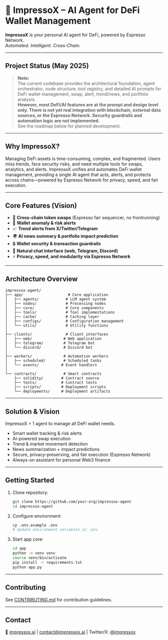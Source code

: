 # 🧠 ImpressoX – AI Agent for DeFi Wallet Management

**ImpressoX** is your personal AI agent for DeFi, powered by Espresso Network.  
*Automated. Intelligent. Cross-Chain.*

---

## Project Status (May 2025)

> **Note:**  
> The current codebase provides the architectural foundation, agent orchestrator, node structure, tool registry, and detailed AI prompts for DeFi wallet management, swap, alert, trend/news, and portfolio analysis.  
> **However, most DeFi/AI features are at the prompt and design level only. There is not yet real integration with blockchain, external data sources, or the Espresso Network. Security guardrails and automation logic are not implemented.**  
> See the roadmap below for planned development.

---

## Why ImpressoX?

Managing DeFi assets is time-consuming, complex, and fragmented. Users miss trends, face security risks, and need multiple tools for swaps, analytics, and alerts. ImpressoX unifies and automates DeFi wallet management, providing a single AI agent that acts, alerts, and protects across chains—powered by Espresso Network for privacy, speed, and fair execution.

---

## Core Features (Vision)

- 🔁 **Cross-chain token swaps** (Espresso fair sequencer, no frontrunning)
- 🧠 **Wallet anomaly & risk alerts**
- 📈 **Trend alerts from X/Twitter/Telegram**
- 🌍 **AI news summary & portfolio impact prediction**
- 🔒 **Wallet security & transaction guardrails**
- 💬 **Natural chat interface (web, Telegram, Discord)**
- ⚡ **Privacy, speed, and modularity via Espresso Network**

---

## Architecture Overview

```
impressox-agent/
├── app/                    # Core application
│   ├── agents/            # LLM agent system
│   ├── nodes/             # Processing nodes
│   ├── core/              # Core components
│   ├── tools/             # Tool implementations
│   ├── cache/             # Caching layer
│   ├── configs/           # Configuration management
│   └── utils/             # Utility functions
│
├── clients/               # Client interfaces
│   ├── web/              # Web application
│   ├── telegram/         # Telegram bot
│   └── discord/          # Discord bot
│
├── workers/              # Automation workers
│   ├── scheduled/        # Scheduled tasks
│   └── events/          # Event handlers
│
└── contracts/            # Smart contracts
    ├── solidity/        # Contract source
    ├── tests/           # Contract tests
    ├── scripts/         # Deployment scripts
    └── deployments/     # Deployment artifacts
```

---

## Solution & Vision

ImpressoX = 1 agent to manage all DeFi wallet needs.

- Smart wallet tracking & risk alerts
- AI-powered swap execution
- Trend & market movement detection
- News summarization + impact predictions
- Secure, privacy-preserving, and fair execution (Espresso Network)
- Always-on assistant for personal Web3 finance

---

## Getting Started

1. Clone repository:
    ```bash
    git clone https://github.com/your-org/impressox-agent
    cd impressox-agent
    ```

2. Configure environment:
    ```bash
    cp .env.example .env
    # Update environment variables in .env
    ```

3. Start app core:
    ```bash
    cd app
    python -m venv venv
    source venv/bin/activate
    pip install -r requirements.txt
    python app.py
    ```

---

## Contributing

See [CONTRIBUTING.md](CONTRIBUTING.md) for contribution guidelines.

---

## Contact

🔗 [impressox.ai](https://impressox.ai) | [contact@impressox.ai](mailto:contact@impressox.ai) | Twitter/X: [@impressox](https://twitter.com/impressox)
